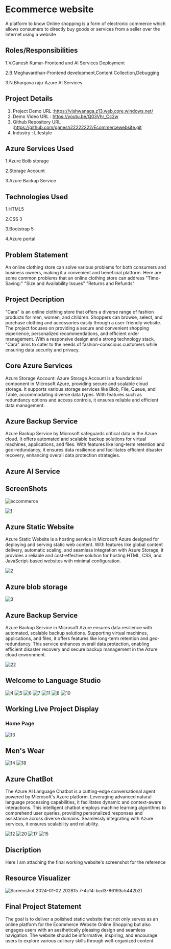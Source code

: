 # Ecommerce website
A platform to know Online shopping is a form of electronic commerce which allows consumers to directly buy goods or services from a seller over the Internet using a website

## Roles/Responsibilities
1.V.Ganesh Kumar-Frontend and AI Services Deployment

2.B.Meghavardhan-Frontend development,Content Collection,Debugging

3.N.Bhargava raju-Azure AI Services

## Project Details
1. Project Demo URL :https://vishwanaga.z13.web.core.windows.net/
2. Demo Video URL : https://youtu.be/Q03Vhr_Cc2w
3. Github Repository URL :https://github.com/ganesh22222222/Ecommercewebsite.git
3. Industry : Lifestyle
## Azure Services Used
1.Azure Bolb storage

2.Storage Account

3.Azure Backup Service

## Technologies Used
1.HTML5

2.CSS 3

3.Bootstrap 5

4.Azure portal

## Problem Statement
An online clothing store can solve various problems for both consumers and business owners, making it a convenient and beneficial platform. Here are some common problems that an online clothing store can address "Time-Saving:" "Size and Availability Issues" "Returns and Refunds"

## Project Decription
"Cara" is an online clothing store that offers a diverse range of fashion products for men, women, and children. Shoppers can browse, select, and purchase clothing and accessories easily through a user-friendly website. The project focuses on providing a secure and convenient shopping experience, personalized recommendations, and efficient order management. With a responsive design and a strong technology stack, "Cara" aims to cater to the needs of fashion-conscious customers while ensuring data security and privacy.

## Core Azure Services
Azure Storage Account: Azure Storage Account is a foundational component in Microsoft Azure, providing secure and scalable cloud storage. It supports various storage services like Blob, File, Queue, and Table, accommodating diverse data types. With features such as redundancy options and access controls, it ensures reliable and efficient data management.

## Azure Backup Service 

Azure Backup Service by Microsoft safeguards critical data in the Azure cloud. It offers automated and scalable backup solutions for virtual machines, applications, and files. With features like long-term retention and geo-redundancy, it ensures data resilience and facilitates efficient disaster recovery, enhancing overall data protection strategies.

## Azure AI Service
## ScreenShots
![eccommerce](https://github.com/ganesh22222222/Ecommercewebsite/assets/150002973/63f49f45-81ef-4b03-a97e-3c8945d8a686)

![1](https://github.com/ganesh22222222/Ecommercewebsite/assets/150002973/c7b0f9c8-8edb-4cec-81b7-3dfda8b84ef9)


## Azure Static Website
Azure Static Website is a hosting service in Microsoft Azure designed for deploying and serving static web content. With features like global content delivery, automatic scaling, and seamless integration with Azure Storage, it provides a reliable and cost-effective solution for hosting HTML, CSS, and JavaScript-based websites with minimal configuration.

![2](https://github.com/ganesh22222222/Ecommercewebsite/assets/150002973/65862de0-3911-4afe-b7d8-e9cdd115e978)


## Azure blob storage
![3](https://github.com/ganesh22222222/Ecommercewebsite/assets/150002973/a0ff84c7-f6e3-4a98-a7d4-38c01e1c158c)


## Azure Backup Service
Azure Backup Service in Microsoft Azure ensures data resilience with automated, scalable backup solutions. Supporting virtual machines, applications, and files, it offers features like long-term retention and geo-redundancy. This service enhances overall data protection, enabling efficient disaster recovery and secure backup management in the Azure cloud environment.

![22](https://github.com/ganesh22222222/Ecommercewebsite/assets/150002973/9c2d1423-c3cd-42d8-a626-3f68faa344b5)


## Welcome to Language Studio
![4](https://github.com/ganesh22222222/Ecommercewebsite/assets/150002973/ee138adf-d9e9-4210-a6c1-64fb221d7227)
![5](https://github.com/ganesh22222222/Ecommercewebsite/assets/150002973/c78e906b-a811-4b90-8e20-bb35a400ff34)
![6](https://github.com/ganesh22222222/Ecommercewebsite/assets/150002973/23d71433-63f1-4a99-9953-9c98d62e5460)
![7](https://github.com/ganesh22222222/Ecommercewebsite/assets/150002973/2012edad-55eb-4ef7-b6b5-d640ecea9a88) 
![11](https://github.com/ganesh22222222/Ecommercewebsite/assets/150002973/ffe2719f-8a18-400d-9439-5c69b5f47c26)
![8](https://github.com/ganesh22222222/Ecommercewebsite/assets/150002973/ec3b4873-b51e-4a8b-908b-60231de6167d)
![10](https://github.com/ganesh22222222/Ecommercewebsite/assets/150002973/db2a90c5-40dd-44cd-8d26-ba7628bd026e)


## Working Live Project Display
### Home Page
![13](https://github.com/ganesh22222222/Ecommercewebsite/assets/150002973/5d95987d-ed0b-4f3a-a553-546a8fc28a2d)


## Men's Wear
![14](https://github.com/ganesh22222222/Ecommercewebsite/assets/150002973/5438fe04-4b31-42a7-b81e-ca44b747d7fe)
![18](https://github.com/ganesh22222222/Ecommercewebsite/assets/150002973/aefecb67-3525-4af7-98a8-91befea36eaf)


## Azure ChatBot
The Azure AI Language Chatbot is a cutting-edge conversational agent powered by Microsoft's Azure platform. Leveraging advanced natural language processing capabilities, it facilitates dynamic and context-aware interactions. This intelligent chatbot employs machine learning algorithms to comprehend user queries, providing personalized responses and assistance across diverse domains. Seamlessly integrating with Azure services, it ensures scalability and reliability.

![12](https://github.com/ganesh22222222/Ecommercewebsite/assets/150002973/d0cc246d-5677-4c14-bcd3-86193c5442b2)
![20](https://github.com/ganesh22222222/Ecommercewebsite/assets/150002973/28478fb9-06ab-4918-ae81-fd901355077c)
![17](https://github.com/ganesh22222222/Ecommercewebsite/assets/150002973/037944c9-3116-48da-b20f-098700db19c9)
![15](https://github.com/ganesh22222222/Ecommercewebsite/assets/150002973/31c72442-7bf8-4562-9ebe-2fe5f8b4ce15)


## Discription
Here I am attaching the final working website's screenshot for the reference

## Resource Visualizer
![Screenshot 2024-01-02 202815](https://github.com/ganesh22222222/Ecommercewebsite/assets/150002973/2248d86b-0202-46eb-96f0-7c40e0e1e815)
7-4c14-bcd3-86193c5442b2)

## Final Project Statement
The goal is to deliver a polished static website that not only serves as an online platform for the Ecommerce Website Online Shopping but also engages users with an aesthetically pleasing design and seamless navigation. The website should be informative, inspiring, and encourage users to explore various culinary skills through well-organized content.

